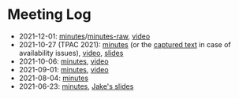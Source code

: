 # Meeting Log

* 2021-12-01: [minutes](https://www.w3.org/2021/12/01-multicast-minutes.html)/[minutes-raw](minutes/minutes-2021-12-01.md), [video](https://youtu.be/nVUO28amBT4)
* 2021-10-27 (TPAC 2021): [minutes](https://www.w3.org/2021/10/27-multicast-minutes.html) (or the [captured text](minutes/minutes-2021-10-27-tpac.md) in case of availability issues), [video](https://www.youtube.com/watch?v=VV4gbOczhkU), [slides](https://docs.google.com/presentation/d/1YAFs3Pif0o2e3hLdFbEnpm0iAC8NBPXuDBZKi2FTO6A)
* 2021-10-06: [minutes](minutes/minutes-2021-10-06.md), [video](https://youtu.be/ukm0bzwDEno)
* 2021-09-01: [minutes](minutes/minutes-2021-09-01.md), [video](https://youtu.be/mTAtgUrPbt4)
* 2021-08-04: [minutes](minutes/minutes-2021-08-04.md)
* 2021-06-23: [minutes](https://www.w3.org/2021/06/23-multicast-minutes.html), [Jake's slides](slides-2021-06-23.1-jholland.pdf)

